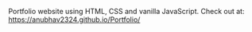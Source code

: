Portfolio website using HTML, CSS and vanilla JavaScript. Check out at: https://anubhav2324.github.io/Portfolio/
